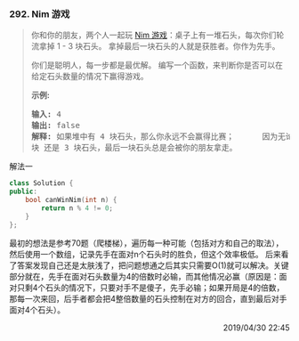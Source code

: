 ### 292. Nim 游戏

> <div class="content__2ebE"><p>你和你的朋友，两个人一起玩&nbsp;<a
> href="https://baike.baidu.com/item/Nim游戏/6737105">Nim
> 游戏</a>：桌子上有一堆石头，每次你们轮流拿掉&nbsp;1 - 3 块石头。 拿掉最后一块石头的人就是获胜者。你作为先手。</p>
> 
> <p>你们是聪明人，每一步都是最优解。 编写一个函数，来判断你是否可以在给定石头数量的情况下赢得游戏。</p>
> 
> <p><strong>示例:</strong></p>
> 
> <pre><strong>输入:</strong> 4 <strong>
> 输出:</strong> false 
> <strong>解释: </strong>如果堆中有 4 块石头，那么你永远不会赢得比赛； &nbsp;    因为无论你拿走 1 块、2
> 块 还是 3 块石头，最后一块石头总是会被你的朋友拿走。 </pre> </div>

解法一
```cpp
class Solution {
public:
    bool canWinNim(int n) {
        return n % 4 != 0;
    }
};
```

最初的想法是参考70题（爬楼梯），遍历每一种可能（包括对方和自己的取法），然后使用一个数组，记录先手在面对n个石头时的胜负，但这个效率极低。
后来看了答案发现自己还是太肤浅了，把问题想通之后其实只需要O(1)就可以解决。关键部分就在，先手在面对石头数量为4的倍数时必输，而其他情况必赢（原因是：面对只剩4个石头的情况下，只要对手不是傻子，先手必输；如果开局是4的倍数，那每一次来回，后手者都会把4整倍数量的石头控制在对方的回合，直到最后对手面对4个石头）。

<div style="text-align: right">2019/04/30 22:45  </div>